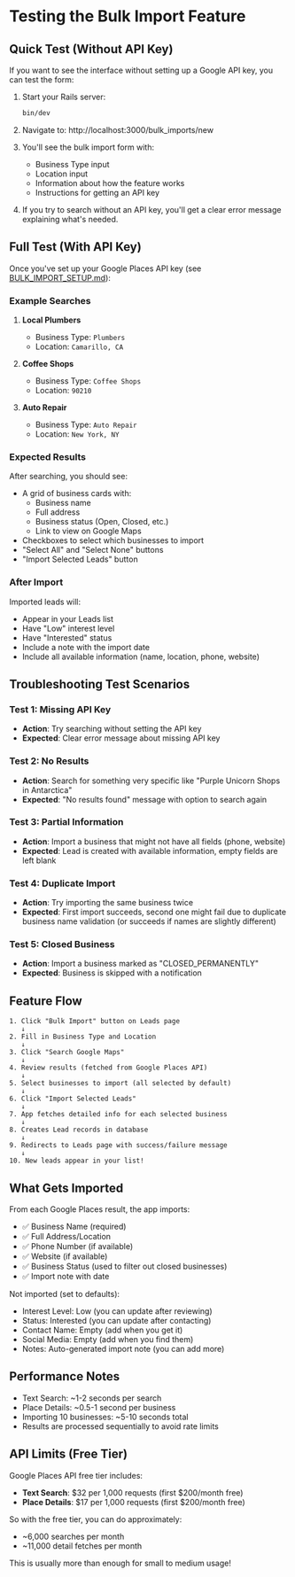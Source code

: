 # Testing the Bulk Import Feature

## Quick Test (Without API Key)

If you want to see the interface without setting up a Google API key, you can test the form:

1. Start your Rails server:
   ```bash
   bin/dev
   ```

2. Navigate to: http://localhost:3000/bulk_imports/new

3. You'll see the bulk import form with:
   - Business Type input
   - Location input
   - Information about how the feature works
   - Instructions for getting an API key

4. If you try to search without an API key, you'll get a clear error message explaining what's needed.

## Full Test (With API Key)

Once you've set up your Google Places API key (see [BULK_IMPORT_SETUP.md](BULK_IMPORT_SETUP.md)):

### Example Searches

1. **Local Plumbers**
   - Business Type: `Plumbers`
   - Location: `Camarillo, CA`
   
2. **Coffee Shops**
   - Business Type: `Coffee Shops`
   - Location: `90210`
   
3. **Auto Repair**
   - Business Type: `Auto Repair`
   - Location: `New York, NY`

### Expected Results

After searching, you should see:
- A grid of business cards with:
  - Business name
  - Full address
  - Business status (Open, Closed, etc.)
  - Link to view on Google Maps
- Checkboxes to select which businesses to import
- "Select All" and "Select None" buttons
- "Import Selected Leads" button

### After Import

Imported leads will:
- Appear in your Leads list
- Have "Low" interest level
- Have "Interested" status
- Include a note with the import date
- Include all available information (name, location, phone, website)

## Troubleshooting Test Scenarios

### Test 1: Missing API Key
- **Action**: Try searching without setting the API key
- **Expected**: Clear error message about missing API key

### Test 2: No Results
- **Action**: Search for something very specific like "Purple Unicorn Shops in Antarctica"
- **Expected**: "No results found" message with option to search again

### Test 3: Partial Information
- **Action**: Import a business that might not have all fields (phone, website)
- **Expected**: Lead is created with available information, empty fields are left blank

### Test 4: Duplicate Import
- **Action**: Try importing the same business twice
- **Expected**: First import succeeds, second one might fail due to duplicate business name validation (or succeeds if names are slightly different)

### Test 5: Closed Business
- **Action**: Import a business marked as "CLOSED_PERMANENTLY"
- **Expected**: Business is skipped with a notification

## Feature Flow

```
1. Click "Bulk Import" button on Leads page
   ↓
2. Fill in Business Type and Location
   ↓
3. Click "Search Google Maps"
   ↓
4. Review results (fetched from Google Places API)
   ↓
5. Select businesses to import (all selected by default)
   ↓
6. Click "Import Selected Leads"
   ↓
7. App fetches detailed info for each selected business
   ↓
8. Creates Lead records in database
   ↓
9. Redirects to Leads page with success/failure message
   ↓
10. New leads appear in your list!
```

## What Gets Imported

From each Google Places result, the app imports:
- ✅ Business Name (required)
- ✅ Full Address/Location
- ✅ Phone Number (if available)
- ✅ Website (if available)
- ✅ Business Status (used to filter out closed businesses)
- ✅ Import note with date

Not imported (set to defaults):
- Interest Level: Low (you can update after reviewing)
- Status: Interested (you can update after contacting)
- Contact Name: Empty (add when you get it)
- Social Media: Empty (add when you find them)
- Notes: Auto-generated import note (you can add more)

## Performance Notes

- Text Search: ~1-2 seconds per search
- Place Details: ~0.5-1 second per business
- Importing 10 businesses: ~5-10 seconds total
- Results are processed sequentially to avoid rate limits

## API Limits (Free Tier)

Google Places API free tier includes:
- **Text Search**: $32 per 1,000 requests (first $200/month free)
- **Place Details**: $17 per 1,000 requests (first $200/month free)

So with the free tier, you can do approximately:
- ~6,000 searches per month
- ~11,000 detail fetches per month

This is usually more than enough for small to medium usage!

